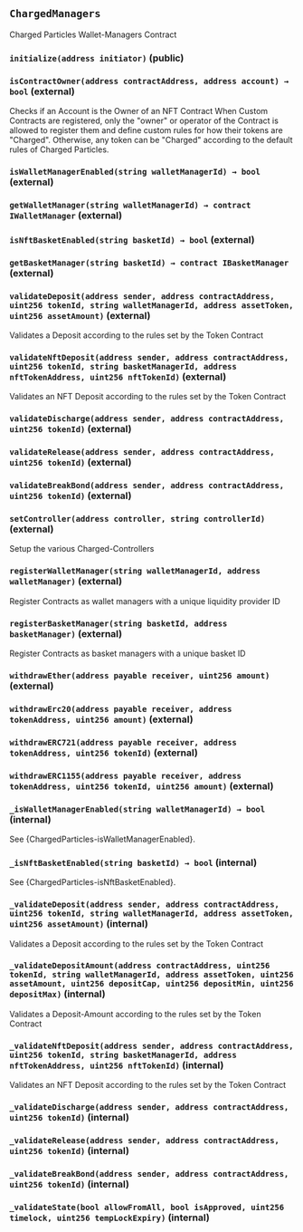 ## `ChargedManagers`

Charged Particles Wallet-Managers Contract




### `initialize(address initiator)` (public)





### `isContractOwner(address contractAddress, address account) → bool` (external)

Checks if an Account is the Owner of an NFT Contract
   When Custom Contracts are registered, only the "owner" or operator of the Contract
   is allowed to register them and define custom rules for how their tokens are "Charged".
   Otherwise, any token can be "Charged" according to the default rules of Charged Particles.




### `isWalletManagerEnabled(string walletManagerId) → bool` (external)





### `getWalletManager(string walletManagerId) → contract IWalletManager` (external)





### `isNftBasketEnabled(string basketId) → bool` (external)





### `getBasketManager(string basketId) → contract IBasketManager` (external)





### `validateDeposit(address sender, address contractAddress, uint256 tokenId, string walletManagerId, address assetToken, uint256 assetAmount)` (external)



Validates a Deposit according to the rules set by the Token Contract


### `validateNftDeposit(address sender, address contractAddress, uint256 tokenId, string basketManagerId, address nftTokenAddress, uint256 nftTokenId)` (external)



Validates an NFT Deposit according to the rules set by the Token Contract


### `validateDischarge(address sender, address contractAddress, uint256 tokenId)` (external)





### `validateRelease(address sender, address contractAddress, uint256 tokenId)` (external)





### `validateBreakBond(address sender, address contractAddress, uint256 tokenId)` (external)





### `setController(address controller, string controllerId)` (external)



Setup the various Charged-Controllers

### `registerWalletManager(string walletManagerId, address walletManager)` (external)



Register Contracts as wallet managers with a unique liquidity provider ID

### `registerBasketManager(string basketId, address basketManager)` (external)



Register Contracts as basket managers with a unique basket ID

### `withdrawEther(address payable receiver, uint256 amount)` (external)





### `withdrawErc20(address payable receiver, address tokenAddress, uint256 amount)` (external)





### `withdrawERC721(address payable receiver, address tokenAddress, uint256 tokenId)` (external)





### `withdrawERC1155(address payable receiver, address tokenAddress, uint256 tokenId, uint256 amount)` (external)





### `_isWalletManagerEnabled(string walletManagerId) → bool` (internal)



See {ChargedParticles-isWalletManagerEnabled}.

### `_isNftBasketEnabled(string basketId) → bool` (internal)



See {ChargedParticles-isNftBasketEnabled}.

### `_validateDeposit(address sender, address contractAddress, uint256 tokenId, string walletManagerId, address assetToken, uint256 assetAmount)` (internal)



Validates a Deposit according to the rules set by the Token Contract


### `_validateDepositAmount(address contractAddress, uint256 tokenId, string walletManagerId, address assetToken, uint256 assetAmount, uint256 depositCap, uint256 depositMin, uint256 depositMax)` (internal)



Validates a Deposit-Amount according to the rules set by the Token Contract


### `_validateNftDeposit(address sender, address contractAddress, uint256 tokenId, string basketManagerId, address nftTokenAddress, uint256 nftTokenId)` (internal)



Validates an NFT Deposit according to the rules set by the Token Contract


### `_validateDischarge(address sender, address contractAddress, uint256 tokenId)` (internal)





### `_validateRelease(address sender, address contractAddress, uint256 tokenId)` (internal)





### `_validateBreakBond(address sender, address contractAddress, uint256 tokenId)` (internal)





### `_validateState(bool allowFromAll, bool isApproved, uint256 timelock, uint256 tempLockExpiry)` (internal)






